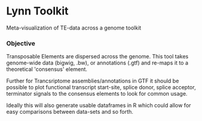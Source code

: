 # Lynn Toolkit
Meta-visualization of TE-data across a genome toolkit

### Objective
Transposable Elements are dispersed across the genome. This tool takes genome-wide
data (bigwig, .bw), or annotations (.gtf) and re-maps it to a theoretical 'consensus'
element.

Further for Trancsriptome assemblies/annotations in GTF it should be possible to plot
functional transcript start-site, splice donor, splice acceptor, terminator signals
to the consensus elements to look for common usage.

Ideally this will also generate usable dataframes in R which could allow for easy
comparisons between data-sets and so forth.
